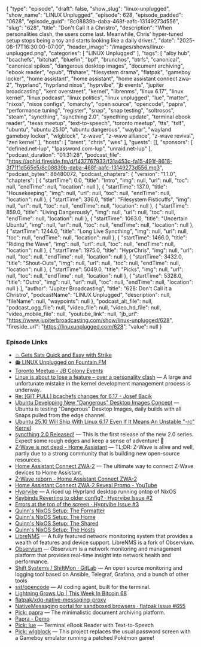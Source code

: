 {
  "type": "episode",
  "draft": false,
  "show_slug": "linux-unplugged",
  "show_name": "LINUX Unplugged",
  "episode": 628,
  "episode_padded": "0628",
  "episode_guid": "8c08839b-daba-468f-aafc-13149273d556",
  "slug": "628",
  "title": "Don't Call it a Christro",
  "description": "When personalities clash, the users come last. Meanwhile, Chris' hyper-tuned setup stops being a toy and starts looking like a daily driver.",
  "date": "2025-08-17T16:30:00-07:00",
  "header_image": "/images/shows/linux-unplugged.png",
  "categories": [
    "LINUX Unplugged"
  ],
  "tags": [
    "alby hub",
    "bcachefs",
    "bitchat",
    "bluefin",
    "bpf",
    "brunchos",
    "btrfs",
    "canonical",
    "canonical spikes",
    "dangerous desktop images",
    "document archiving",
    "ebook reader",
    "epub",
    "ffshare",
    "filesystem drama",
    "flatpak",
    "gameboy locker",
    "home assistant",
    "home assistant",
    "home assistant connect zwa-2",
    "hyprland",
    "hyprland nixos",
    "hyprvibe",
    "jb events",
    "jupiter broadcasting",
    "kent overstreet",
    "kernel",
    "librenms",
    "linux 6.17",
    "linux kernel",
    "linux podcast",
    "linux politics",
    "linux unplugged",
    "lue",
    "matter",
    "nixos",
    "nixos configs",
    "omarchy",
    "open source",
    "opencode",
    "papra",
    "performance tuning",
    "register",
    "snap",
    "snap testing",
    "soltrosos",
    "steam",
    "syncthing",
    "syncthing 2.0",
    "syncthing update",
    "terminal ebook reader",
    "texas meetup",
    "text-to-speech",
    "toronto meetup",
    "tts",
    "txlf",
    "ubuntu",
    "ubuntu 25.10",
    "ubuntu dangerous",
    "waybar",
    "wayland gameboy locker",
    "wlgblock",
    "z-wave",
    "z-wave alliance",
    "z-wave revival",
    "zen kernel"
  ],
  "hosts": [
    "brent",
    "chris",
    "wes"
  ],
  "guests": [],
  "sponsors": [
    "defined.net-lup",
    "1password.com-lup",
    "unraid.net-lup"
  ],
  "podcast_duration": "01:31:28",
  "podcast_file": "https://aphid.fireside.fm/d/1437767933/f31a453c-fa15-491f-8618-3f71f1d565e5/8c08839b-daba-468f-aafc-13149273d556.mp3",
  "podcast_bytes": 88480072,
  "podcast_chapters": {
    "version": "1.1.0",
    "chapters": [
      {
        "startTime": 0.0,
        "title": "Intro",
        "img": null,
        "url": null,
        "toc": null,
        "endTime": null,
        "location": null
      },
      {
        "startTime": 137.0,
        "title": "Housekeeping",
        "img": null,
        "url": null,
        "toc": null,
        "endTime": null,
        "location": null
      },
      {
        "startTime": 336.0,
        "title": "Filesystem Fisticuffs",
        "img": null,
        "url": null,
        "toc": null,
        "endTime": null,
        "location": null
      },
      {
        "startTime": 859.0,
        "title": "Living Dangerously",
        "img": null,
        "url": null,
        "toc": null,
        "endTime": null,
        "location": null
      },
      {
        "startTime": 1063.0,
        "title": "Uncertain Ubuntu",
        "img": null,
        "url": null,
        "toc": null,
        "endTime": null,
        "location": null
      },
      {
        "startTime": 1244.0,
        "title": "Long Live Syncthing",
        "img": null,
        "url": null,
        "toc": null,
        "endTime": null,
        "location": null
      },
      {
        "startTime": 1466.0,
        "title": "Riding the Wave",
        "img": null,
        "url": null,
        "toc": null,
        "endTime": null,
        "location": null
      },
      {
        "startTime": 1975.0,
        "title": "HyprChris",
        "img": null,
        "url": null,
        "toc": null,
        "endTime": null,
        "location": null
      },
      {
        "startTime": 3432.0,
        "title": "Shout-Outs",
        "img": null,
        "url": null,
        "toc": null,
        "endTime": null,
        "location": null
      },
      {
        "startTime": 5049.0,
        "title": "Picks",
        "img": null,
        "url": null,
        "toc": null,
        "endTime": null,
        "location": null
      },
      {
        "startTime": 5328.0,
        "title": "Outro",
        "img": null,
        "url": null,
        "toc": null,
        "endTime": null,
        "location": null
      }
    ],
    "author": "Jupiter Broadcasting",
    "title": "628: Don't Call it a Christro",
    "podcastName": "LINUX Unplugged",
    "description": null,
    "fileName": null,
    "waypoints": null
  },
  "podcast_alt_file": null,
  "podcast_ogg_file": null,
  "video_file": null,
  "video_hd_file": null,
  "video_mobile_file": null,
  "youtube_link": null,
  "jb_url": "https://www.jupiterbroadcasting.com/show/linux-unplugged/628",
  "fireside_url": "https://linuxunplugged.com/628",
  "value": null
}


### Episode Links

* [💥 Gets Sats Quick and Easy with Strike](https://strike.me/ "💥 Gets Sats Quick and Easy with Strike")
* [📻 LINUX Unplugged on Fountain.FM](https://www.fountain.fm/show/dWiuBeqpDSM86AwXRXov "📻 LINUX Unplugged  on Fountain.FM")
* [Toronto Meetup - JB Colony Events](https://colonyevents.com/8EQ11JbAN1wTXRPLqzwHh "Toronto Meetup - JB Colony Events")
* [Linux is about to lose a feature – over a personality clash](https://www.theregister.com/2025/08/15/sad_end_of_bcachefs/ "Linux is about to lose a feature – over a personality clash") — A large and unfortunate mistake in the kernel development management process is underway.
* [Re: [GIT PULL] bcachefs changes for 6.17 - Josef Bacik](https://lore.kernel.org/lkml/20250809192156.GA1411279@fedora/ "Re: \[GIT PULL\] bcachefs changes for 6.17 - Josef Bacik")
* [Ubuntu Developing New "Dangerous" Desktop Images Concept](https://www.phoronix.com/news/Ubuntu-Dangerous-Desktop "Ubuntu Developing New &quot;Dangerous&quot; Desktop Images Concept") — Ubuntu is testing "Dangerous" Desktop Images, daily builds with all Snaps pulled from the edge channel.
* [Ubuntu 25.10 Will Ship With Linux 6.17 Even If It Means An Unstable "-rc" Kernel](https://www.phoronix.com/news/Ubuntu-25.10-Linux-6.17-rc "Ubuntu 25.10 Will Ship With Linux 6.17 Even If It Means An Unstable &quot;-rc&quot; Kernel")
* [syncthing 2.0 Released!](https://github.com/syncthing/syncthing/releases/tag/v2.0.0 "syncthing 2.0 Released!") — This is the first release of the new 2.0 series. Expect some rough edges and keep a sense of adventure! 🙏
* [Z-Wave is not dead - Home Assistant](https://www.home-assistant.io/blog/2024/05/08/zwave-is-not-dead/ "Z-Wave is not dead - Home Assistant") — TL;DR: Z-Wave is alive and well, partly due to a strong community that is building new open-source resources.
* [Home Assistant Connect ZWA-2](https://www.home-assistant.io/connect/zwa-2/ "Home Assistant Connect ZWA-2") — The ultimate way to connect Z-Wave devices to Home Assistant.
* [Z-Wave reborn - Home Assistant Connect ZWA-2](https://www.home-assistant.io/blog/2025/08/13/home-assistant-connect-zwa-2/ "Z-Wave reborn - Home Assistant Connect ZWA-2")
* [Home Assistant Connect ZWA-2 Reveal Promo - YouTube](https://www.youtube.com/watch?v=LhQ1TWmX77c "Home Assistant Connect ZWA-2 Reveal Promo - YouTube")
* [Hyprvibe](https://github.com/ChrisLAS/hyprvibe "Hyprvibe") — A riced up Hyprland desktop running ontop of NixOS
* [Keybinds Reverting to older config? · Hyprvibe Issue #2](https://github.com/ChrisLAS/hyprvibe/issues/2 "Keybinds Reverting to older config? · Hyprvibe Issue #2")
* [Errors at the top of the screen · Hyprvibe Issue #3](https://github.com/ChrisLAS/hyprvibe/issues/3 "Errors at the top of the screen · Hyprvibe Issue #3")
* [Quinn's NixOS Setup: The Formatter](https://github.com/freedpom/FreedpomFormatter "Quinn&#x27;s NixOS Setup: The Formatter")
* [Quinn's NixOS Setup: The Home](https://github.com/Neochaotics/NixModule "Quinn&#x27;s NixOS Setup: The Home")
* [Quinn's NixOS Setup: The Shared](https://github.com/freedpom/FreedpomFlake "Quinn&#x27;s NixOS Setup: The Shared")
* [Quinn's NixOS Setup: The Hosts](https://github.com/Neochaotics/megaflake "Quinn&#x27;s NixOS Setup: The Hosts")
* [LibreNMS](https://www.librenms.org/ "LibreNMS") — A fully featured network monitoring system that provides a wealth of features and device support. LibreNMS is a fork of Observium.
* [Observium](https://www.observium.org/ "Observium") — Observium is a network monitoring and management platform that provides real-time insight into network health and performance.
* [Shift Systems / ShiftMon · GitLab](https://gitlab.com/shiftsystems/shiftmon "Shift Systems / ShiftMon · GitLab") — An open source monitoring and logging tool based on Ansible, Telegraf, Grafana, and a bunch of other tools
* [sst/opencode](https://github.com/sst/opencode "sst/opencode") — AI coding agent, built for the terminal.
* [Lightning Grows Up | This Week In Bitcoin 68](https://www.jupiterbroadcasting.com/show/this-week-in-bitcoin/68/ "Lightning Grows Up | This Week In Bitcoin 68")
* [flatpak/xdg-native-messaging-proxy](https://github.com/flatpak/xdg-native-messaging-proxy "flatpak/xdg-native-messaging-proxy")
* [NativeMessaging portal for sandboxed browsers · flatpak Issue #655](https://github.com/flatpak/xdg-desktop-portal/issues/655 "NativeMessaging portal for sandboxed browsers · flatpak Issue #655")
* [Pick: papra](https://github.com/papra-hq/papra/ "Pick: papra") — The minimalistic document archiving platform.
* [Papra - Demo](https://demo.papra.app/ "Papra - Demo")
* [Pick: lue](https://github.com/superstarryeyes/lue "Pick: lue") — Terminal eBook Reader with Text-to-Speech
* [Pick: wlgblock](https://github.com/AdoPi/wlgblock "Pick: wlgblock") — This project replaces the usual password screen with a Gameboy emulator running a patched Pokémon game!
